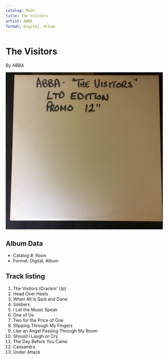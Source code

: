 ```yaml
---
catalog: Roon
title: The Visitors
artist: ABBA
format: Digital, Album
---
```


# The Visitors

By ABBA

![](../../assets/albumcovers/ABBA-The_Visitors.png)

## Album Data

- Catalog #: Roon
- Format: Digital, Album


## Track listing


1. The Visitors (Crackin' Up)
2. Head Over Heels
3. When All Is Said and Done
4. Soldiers
5. I Let the Music Speak
6. One of Us
7. Two for the Price of One
8. Slipping Through My Fingers
9. Like an Angel Passing Through My Room
10. Should I Laugh or Cry
11. The Day Before You Came
12. Cassandra
13. Under Attack


